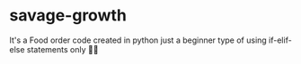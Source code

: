# savage-growth
It's a Food order code created in python just a beginner type of using if-elif-else statements only 🤖💜 
